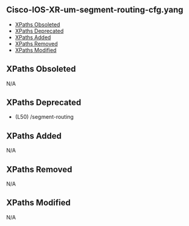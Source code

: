 ## Cisco-IOS-XR-um-segment-routing-cfg.yang

- [XPaths Obsoleted](#xpaths-obsoleted)
- [XPaths Deprecated](#xpaths-deprecated)
- [XPaths Added](#xpaths-added)
- [XPaths Removed](#xpaths-removed)
- [XPaths Modified](#xpaths-modified)

## XPaths Obsoleted

N/A

## XPaths Deprecated

- (L50)	/segment-routing

## XPaths Added

N/A

## XPaths Removed

N/A

## XPaths Modified

N/A

